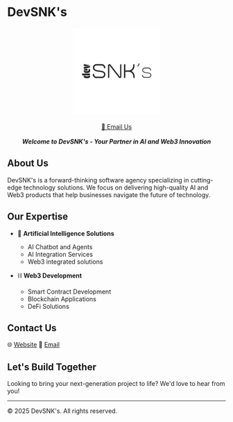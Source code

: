 # DevSNK's

<div align="center">
  <img src="./media/logo.jpeg" alt="DevSNK Logo" width="200">
    <br><br>
    <a href="mailto:dev.thesnk7@gmail.com">📧 Email Us</a>
    <br><br>
    <b><i>Welcome to DevSNK's - Your Partner in AI and Web3 Innovation</i></b>
</div>


## About Us

DevSNK's is a forward-thinking software agency specializing in cutting-edge technology solutions. We focus on delivering high-quality AI and Web3 products that help businesses navigate the future of technology.

## Our Expertise

- 🤖 **Artificial Intelligence Solutions**
  - AI Chatbot and Agents
  - AI Integration Services
  - Web3 integrated solutions

- ⛓️ **Web3 Development**
  - Smart Contract Development
  - Blockchain Applications
  - DeFi Solutions

## Contact Us

🌐 [Website](https://github.com/DevSNKs)
📧 [Email](mailto:dev.thesnk7@gmail.com)

## Let's Build Together

Looking to bring your next-generation project to life? We'd love to hear from you!

---
© 2025 DevSNK's. All rights reserved.
